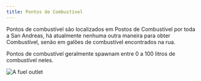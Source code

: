 ```yaml
---
title: Pontos de Combustível
---
```


Pontos de combustível são localizados em Postos de Combustível por toda a San Andreas, há
atualmente nenhuma outra maneira para obter Combustível, senão em galões de combustível encontrados na rua.

Pontos de combustível geralmente spawnam entre 0 a 100 litros de combustível neles.

![A fuel outlet](/docs/fuel-outlet.webp)